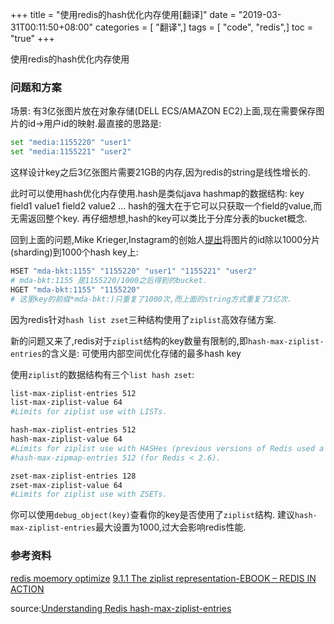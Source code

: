 +++
title = "使用redis的hash优化内存使用[翻译]"
date = "2019-03-31T00:11:50+08:00"
categories = [ "翻译",]
tags = [ "code", "redis",]
toc = "true"
+++


使用redis的hash优化内存使用

### 问题和方案
场景: 有3亿张图片放在对象存储(DELL ECS/AMAZON EC2)上面,现在需要保存图片的id->用户id的映射.最直接的思路是:
```bash
set "media:1155220" "user1"
set "media:1155221" "user2"
```
这样设计key之后3亿张图片需要21GB的内存,因为redis的string是线性增长的.

<!--more-->

此时可以使用hash优化内存使用.hash是类似java hashmap的数据结构: key field1 value1 field2 value2 ...
hash的强大在于它可以只获取一个field的value,而无需返回整个key.
再仔细想想,hash的key可以类比于分库分表的bucket概念.

回到上面的问题,Mike Krieger,Instagram的创始人[提出](https://engineering.instagram.com/storing-hundreds-of-millions-of-simple-key-value-pairs-in-redis-1091ae80f74c)将图片的id除以1000分片(sharding)到1000个hash key上:

```bash
HSET "mda-bkt:1155" "1155220" "user1" "1155221" "user2"
# mda-bkt:1155 是1155220/1000之后得到的bucket.
HGET "mda-bkt:1155" "1155220"
# 这里key的前缀*mda-bkt:)只重复了1000次,而上面的string方式重复了3亿次.
```
因为redis针对`hash list zset`三种结构使用了`ziplist`高效存储方案.

新的问题又来了,redis对于`ziplist`结构的key数量有限制的,即`hash-max-ziplist-entries`的含义是: 可使用内部空间优化存储的最多hash key

使用`ziplist`的数据结构有三个`list hash zset`:
```bash
list-max-ziplist-entries 512
list-max-ziplist-value 64
#Limits for ziplist use with LISTs.

hash-max-ziplist-entries 512
hash-max-ziplist-value 64
#Limits for ziplist use with HASHes (previous versions of Redis used a different name and encoding for this)
#hash-max-zipmap-entries 512 (for Redis < 2.6).

zset-max-ziplist-entries 128
zset-max-ziplist-value 64
#Limits for ziplist use with ZSETs.
```
你可以使用`debug_object(key)`查看你的key是否使用了`ziplist`结构.
建议`hash-max-ziplist-entries`最大设置为1000,过大会影响redis性能.

### 参考资料
[redis moemory optimize](https://redis.io/topics/memory-optimization)
[9.1.1 The ziplist representation-EBOOK – REDIS IN ACTION](https://redislabs.com/ebook/part-2-core-concepts/01chapter-9-reducing-memory-use/9-1-short-structures/9-1-1-the-ziplist-representation/)

source:[Understanding Redis hash-max-ziplist-entries](https://www.peterbe.com/plog/understanding-redis-hash-max-ziplist-entries)
